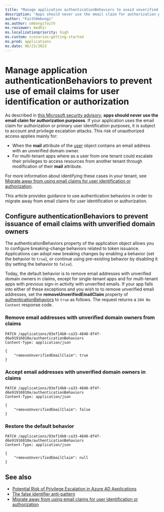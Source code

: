 ```yaml
---
title: "Manage application authenticationBehaviors to avoid unverified use of email claims for user identification or authorization"
description: "Apps should never use the email claim for authorization purposes. Use this guidance to manage the application authenticationBehaviors to avoid unverified use of email claims for user identification or authorization."
author: "FaithOmbongi"
ms.author: ombongifaith
ms.reviewer: medhir
ms.localizationpriority: high
ms.custom: scenarios:getting-started
ms.prod: applications
ms.date: 06/23/2023
---
```


# Manage application authenticationBehaviors to prevent use of email claims for user identification or authorization

As described in [this Microsoft security advisory](https://msrc.microsoft.com/blog/2023/06/potential-risk-of-privilege-escalation-in-azure-ad-applications/), **apps should never use the email claim for authorization purposes**. If your application uses the email claim for authorization or primary user identification purposes, it is subject to account and privilege escalation attacks. This risk of unauthorized access applies mainly for:

- When the **mail** attribute of the [user](/graph/api/resources/user) object contains an email address with an unverified domain owner.
- For multi-tenant apps where as a user from one tenant could escalate their privileges to access resources from another tenant through modification of their **mail** attribute.

For more information about identifying these cases in your tenant, see [Migrate away from using email claims for user identification or authorization](/azure/active-directory/develop/migrate-off-email-claim-authorization).

This article provides guidance to use authentication behaviors in order to migrate away from email claims for user identification or authorization.

## Configure authenticationBehaviors to prevent issuance of email claims with unverified domain owners

The authenticationBehaviors property of the application object allows you to configure breaking-change behaviors related to token issuance. Applications can adopt new breaking changes by enabling a behavior (set the behavior to `true`), or continue using pre-existing behavior by disabling it (by setting the behavior to `false`).

Today, the default behavior is to remove email addresses with unverified domain owners in claims, except for single-tenant apps and for multi-tenant apps with previous sign-in activity with unverified emails. If your app falls into either of these exceptions and you wish to to remove unverified email addresses, set the **removeUnverifiedEmailClaim** property of [authenticationBehaviors](/graph/api/resources/authenticationbehaviors) to `true` as follows. The request returns a `204 No Content` response code.  

### Remove email addresses with unverified domain owners from claims

<!-- {
  "blockType": "request",
  "name": "update_authenticationBehaviors_removeUnverifiedEmailClaim_true"
}-->

```http
PATCH /applications/03ef14b0-ca33-4840-8f4f-d6e91916010e/authenticationBehaviors
Content-Type: application/json

{
    "removeUnverifiedEmailClaim": true
}
```

### Accept email addresses with unverified domain owners in claims

<!-- {
  "blockType": "request",
  "name": "update_authenticationBehaviors_removeUnverifiedEmailClaim_false"
}-->

```http
PATCH /applications/03ef14b0-ca33-4840-8f4f-d6e91916010e/authenticationBehaviors
Content-Type: application/json

{
    "removeUnverifiedEmailClaim": false
}
```

### Restore the default behavior

<!-- {
  "blockType": "request",
  "name": "update_authenticationBehaviors_removeUnverifiedEmailClaim_null"
}-->

```http
PATCH /applications/03ef14b0-ca33-4840-8f4f-d6e91916010e/authenticationBehaviors
Content-Type: application/json

{
    "removeUnverifiedEmailClaim": null
}
```

## See also

- [Potential Risk of Privilege Escalation in Azure AD Applications](https://msrc.microsoft.com/blog/2023/06/potential-risk-of-privilege-escalation-in-azure-ad-applications/)
- [The false identifier anti-pattern](https://techcommunity.microsoft.com/t5/microsoft-entra-azure-ad-blog/the-false-identifier-anti-pattern/ba-p/3846013)
- [Migrate away from using email claims for user identification or authorization](/azure/active-directory/develop/migrate-off-email-claim-authorization)
